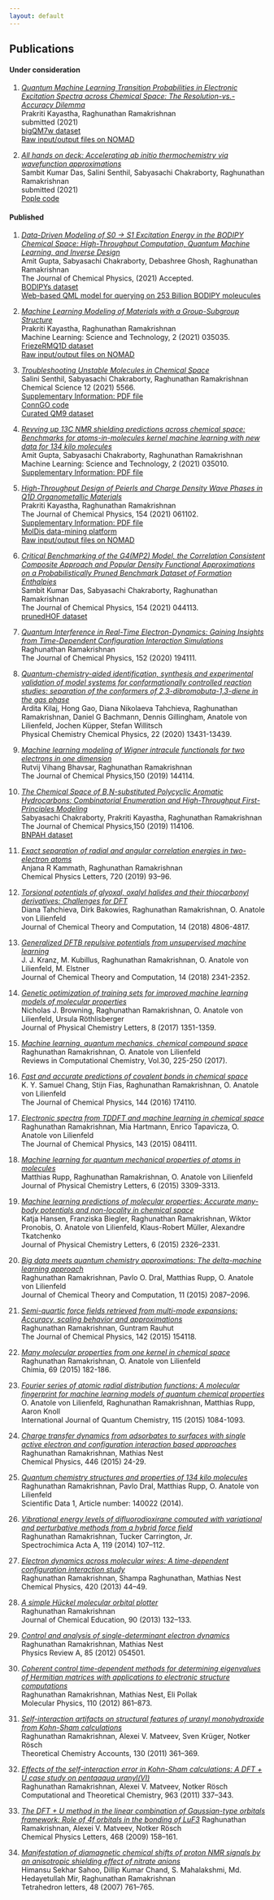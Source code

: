 ```yaml
---
layout: default
---
```


## Publications      

#### Under consideration

1. [_Quantum Machine Learning Transition Probabilities in Electronic Excitation Spectra across Chemical Space: The Resolution-vs.-Accuracy Dilemma_](https://arxiv.org/abs/2110.11798)    
Prakriti Kayastha, Raghunathan Ramakrishnan     
submitted (2021)        
[bigQM7w dataset](https://moldis-group.github.io/bigQM7w)           
[Raw input/output files on NOMAD](https://dx.doi.org/10.17172/NOMAD/2021.09.30-1)
             
1. [ _All hands on deck: Accelerating ab initio thermochemistry via wavefunction approximations_](https://doi.org/10.26434/chemrxiv.14524890.v1)       
Sambit Kumar Das, Salini Senthil, Sabyasachi Chakraborty, Raghunathan Ramakrishnan       
submitted (2021)        
[Pople code](https://moldis-group.github.io/pople/)     

#### Published    

1. [_Data-Driven Modeling of S0 -> S1 Excitation Energy in the BODIPY Chemical Space: High-Throughput Computation, Quantum Machine Learning, and Inverse Design_](https://arxiv.org/abs/2110.05414)    
Amit Gupta, Sabyasachi Chakraborty, Debashree Ghosh, Raghunathan Ramakrishnan          
The Journal of Chemical Physics, (2021) Accepted.    
[BODIPYs dataset](https://moldis-group.github.io/BODIPYs/)            
[Web-based QML model for querying on 253 Billion BODIPY moleucules](https://moldis.tifrh.res.in/db/bodipy) 
    
1. [_Machine Learning Modeling of Materials with a Group-Subgroup Structure_](https://doi.org/10.1088/2632-2153/abffe9)       
Prakriti Kayastha, Raghunathan Ramakrishnan           
Machine Learning: Science and Technology, 2 (2021) 035035.                 
[FriezeRMQ1D dataset](https://moldis-group.github.io/friezermq1d/)         
[Raw input/output files on NOMAD](https://dx.doi.org/10.17172/NOMAD/2021.02.13-1)             

1. [_Troubleshooting Unstable Molecules in Chemical Space_](https://doi.org/10.1039/D0SC05591C)            
Salini Senthil, Sabyasachi Chakraborty, Raghunathan Ramakrishnan                   
Chemical Science 12 (2021) 5566.                   
[Supplementary Information: PDF file](http://www.rsc.org/suppdata/d0/sc/d0sc05591c/d0sc05591c1.pdf)               
[ConnGO code](https://github.com/salinisenthil/ConnGO)                 
[Curated QM9 dataset](https://moldis-group.github.io/curatedQM9/)                   

1. [_Revving up 13C NMR shielding predictions across chemical space: Benchmarks for atoms-in-molecules kernel machine learning with new data for 134 kilo molecules_](https://doi.org/10.1088/2632-2153/abe347)           
Amit Gupta, Sabyasachi Chakraborty, Raghunathan Ramakrishnan                
Machine Learning: Science and Technology, 2 (2021) 035010.    
[Supplementary Information: PDF file](https://moldis-group.github.io/qm9nmr)

1. [_High-Throughput Design of Peierls and Charge Density Wave Phases in Q1D Organometallic Materials_](https://doi.org/10.1063/5.0041717)            
Prakriti Kayastha, Raghunathan Ramakrishnan                 
The Journal of Chemical Physics, 154 (2021) 061102.             
[Supplementary Information: PDF file](https://aip.scitation.org/doi/suppl/10.1063/5.0041717/suppl_file/suppinfo.pdf)                           
[MolDis data-mining platform](https://moldis.tifrh.res.in/data/rmq1d)                 
[Raw input/output files on NOMAD](https://dx.doi.org/10.17172/NOMAD/2021.02.03-1)

1. [_Critical Benchmarking of the G4(MP2) Model, the Correlation Consistent Composite Approach and Popular Density Functional Approximations on a Probabilistically Pruned Benchmark Dataset of Formation Enthalpies_](https://doi.org/10.1063/5.0032713)                  
Sambit Kumar Das, Sabyasachi Chakraborty, Raghunathan Ramakrishnan                    
The Journal of Chemical Physics, 154 (2021) 044113.                      
[prunedHOF dataset](https://moldis-group.github.io/prunedhof/)         

1. [_Quantum Interference in Real-Time Electron-Dynamics: Gaining Insights from Time-Dependent Configuration Interaction Simulations_](https://doi.org/10.1063/5.0009196)              
Raghunathan Ramakrishnan                   
The Journal of Chemical Physics, 152 (2020) 194111.               

1. [_Quantum-chemistry-aided identification, synthesis and experimental validation of model systems for conformationally controlled reaction studies: separation of the conformers of 2,3-dibromobuta-1,3-diene in the gas phase_](https://doi.org/10.1039/D0CP01396J)             
Ardita Kilaj, Hong Gao, Diana Nikolaeva Tahchieva, Raghunathan Ramakrishnan, Daniel G Bachmann, Dennis Gillingham, Anatole von Lilienfeld, Jochen Küpper, Stefan Willitsch                    
Physical Chemistry Chemical Physics, 22 (2020) 13431-13439.                   

1. [_Machine learning modeling of Wigner intracule functionals for two electrons in one dimension_](https://doi.org/10.1063/1.5089597)                  
Rutvij Vihang Bhavsar, Raghunathan Ramakrishnan            
The Journal of Chemical Physics,150 (2019) 144114.              

1. [_The Chemical Space of B,N-substituted Polycyclic Aromatic Hydrocarbons: Combinatorial Enumeration and High-Throughput First-Principles Modeling_](https://doi.org/10.1063/1.5088083)                         
Sabyasachi Chakraborty, Prakriti Kayastha, Raghunathan Ramakrishnan                  
The Journal of Chemical Physics,150 (2019) 114106.           
[BNPAH dataset](https://drive.google.com/open?id=1rGzoE5f7sLy1NUPsIhao3b1tgPDB_RDC)            

1. [_Exact separation of radial and angular correlation energies in two-electron atoms_](https://doi.org/10.1016/j.cplett.2019.02.004)                
Anjana R Kammath, Raghunathan Ramakrishnan                  
Chemical Physics Letters, 720 (2019) 93–96.                

1. [_Torsional potentials of glyoxal, oxalyl halides and their thiocarbonyl derivatives: Challenges for DFT_](https://doi.org/10.1021/acs.jctc.8b00174)     
Diana Tahchieva, Dirk Bakowies, Raghunathan Ramakrishnan, O. Anatole von Lilienfeld      
Journal of Chemical Theory and Computation, 14 (2018) 4806-4817.                  

1. [_Generalized DFTB repulsive potentials from unsupervised machine learning_](https://doi.org/10.1021/acs.jctc.7b00933)                 
J. J. Kranz, M. Kubillus, Raghunathan Ramakrishnan, O. Anatole von Lilienfeld, M. Elstner           
Journal of Chemical Theory and Computation, 14 (2018) 2341-2352.           

1. [_Genetic optimization of training sets for improved machine learning models of molecular properties_](https://doi.org/10.1021/acs.jpclett.7b00038)      
Nicholas J. Browning, Raghunathan Ramakrishnan, O. Anatole von Lilienfeld, Ursula Röthlisberger         
Journal of Physical Chemistry Letters, 8 (2017) 1351-1359.    

1. [_Machine learning, quantum mechanics, chemical compound space_](https://doi.org/10.1002/9781119356059.ch5)      
Raghunathan Ramakrishnan, O. Anatole von Lilienfeld         
Reviews in Computational Chemistry, Vol.30,  225-250 (2017).
    
1. [_Fast and accurate predictions of covalent bonds in chemical space_](https://doi.org/10.1063/1.4947217)              
K. Y. Samuel Chang, Stijn Fias, Raghunathan Ramakrishnan, O. Anatole von Lilienfeld            
The Journal of Chemical Physics, 144 (2016) 174110.               
    
1.  [_Electronic spectra from TDDFT and machine learning in chemical space_](https://doi.org/10.1063/1.4928757)            
Raghunathan Ramakrishnan, Mia Hartmann, Enrico Tapavicza, O. Anatole von Lilienfeld        
The Journal of Chemical Physics, 143 (2015) 084111.             
    
1.  [_Machine learning for quantum mechanical properties of atoms in molecules_](http://pubs.acs.org/doi/abs/10.1021/acs.jpclett.5b01456)            
Matthias Rupp, Raghunathan Ramakrishnan, O. Anatole von Lilienfeld       
Journal of Physical Chemistry Letters, 6 (2015) 3309-3313.
    
1.  [_Machine learning predictions of molecular properties: Accurate many-body potentials and non-locality in chemical space_](http://pubs.acs.org/doi/abs/10.1021/acs.jpclett.5b00831)         
Katja Hansen, Franziska Biegler, Raghunathan Ramakrishnan, Wiktor Pronobis, O. Anatole von Lilienfeld, Klaus-Robert Müller, Alexandre Tkatchenko     
Journal of Physical Chemistry Letters, 6 (2015) 2326–2331. 
    
1.  [_Big data meets quantum chemistry approximations: The delta-machine learning approach_](http://pubs.acs.org/doi/abs/10.1021/acs.jctc.5b00099)            
Raghunathan Ramakrishnan, Pavlo O. Dral, Matthias Rupp, O. Anatole von Lilienfeld     
Journal of Chemical Theory and Computation, 11 (2015) 2087–2096.
    
1.  [_Semi-quartic force fields retrieved from multi-mode expansions: Accuracy, scaling behavior and approximations_](http://scitation.aip.org/content/aip/journal/jcp/142/15/10.1063/1.4918587)        
    Raghunathan Ramakrishnan, Guntram Rauhut     
    The Journal of Chemical Physics, 142 (2015) 154118.
    
1.  [_Many molecular properties from one kernel in chemical space_](http://www.ingentaconnect.com/content/scs/chimia/2015/00000069/00000004/art00005)       
Raghunathan Ramakrishnan, O. Anatole von Lilienfeld      
Chimia, 69 (2015) 182-186.
    
1.  [_Fourier series of atomic radial distribution functions: A molecular fingerprint for machine learning models of quantum chemical properties_](http://onlinelibrary.wiley.com/doi/10.1002/qua.24912/full)            
O. Anatole von Lilienfeld, Raghunathan Ramakrishnan, Matthias Rupp, Aaron Knoll     
International Journal of Quantum Chemistry, 115 (2015) 1084-1093.
    
1.  [_Charge transfer dynamics from adsorbates to surfaces with single active electron and configuration interaction based approaches_](http://www.sciencedirect.com/science/article/pii/S0301010414003036)           
Raghunathan Ramakrishnan, Mathias Nest     
Chemical Physics, 446 (2015) 24-29.
    
1.  [_Quantum chemistry structures and properties of 134 kilo molecules_](http://www.nature.com/articles/sdata201422)           
Raghunathan Ramakrishnan, Pavlo Dral, Matthias Rupp, O. Anatole von Lilienfeld           
Scientific Data 1, Article number: 140022 (2014).
    
1.  [_Vibrational energy levels of difluorodioxirane computed with variational and perturbative methods from a hybrid force field_](http://dx.doi.org/10.1016/j.saa.2012.11.104)            
Raghunathan Ramakrishnan, Tucker Carrington, Jr.    
Spectrochimica Acta A, 119 (2014) 107–112.
    
1.  [_Electron dynamics across molecular wires: A time-dependent configuration interaction study_](http://dx.doi.org/10.1016/j.chemphys.2013.05.001)        
Raghunathan Ramakrishnan, Shampa Raghunathan, Mathias Nest      
Chemical Physics, 420 (2013) 44–49.
    
1.  [_A simple Hückel molecular orbital plotter_](http://dx.doi.org/10.1021/ed300085g)      
Raghunathan Ramakrishnan       
Journal of Chemical Education, 90 (2013) 132–133.       

1.  [_Control and analysis of single-determinant electron dynamics_](http://dx.doi.org/10.1103/PhysRevA.85.054501)      
Raghunathan Ramakrishnan, Mathias Nest      
Physics Review A, 85 (2012) 054501.

1.  [_Coherent control time-dependent methods for determining eigenvalues of Hermitian matrices with applications to electronic structure computations_](http://dx.doi.org/10.1080/00268976.2012.668967)     
    Raghunathan Ramakrishnan, Mathias Nest, Eli Pollak      
    Molecular Physics, 110 (2012) 861–873.     
    
1.  [_Self-interaction artifacts on structural features of uranyl monohydroxide from Kohn-Sham calculations_](http://dx.doi.org/10.1007/s00214-011-0999-4)      
    Raghunathan Ramakrishnan, Alexei V. Matveev, Sven Krüger, Notker Rösch      
    Theoretical Chemistry Accounts, 130 (2011) 361–369.      
    
1.  [_Effects of the self-interaction error in Kohn-Sham calculations: A DFT + U case study on pentaaqua uranyl(VI)_](http://dx.doi.org/10.1016/j.comptc.2010.10.043)     
    Raghunathan Ramakrishnan, Alexei V. Matveev, Notker Rösch     
    Computational and Theoretical Chemistry, 963 (2011) 337–343.
    
1.  [_The DFT + U method in the linear combination of Gaussian-type orbitals framework: Role of 4f orbitals in the bonding of LuF3_](http://dx.doi.org/10.1016/j.cplett.2008.12.021)
    Raghunathan Ramakrishnan, Alexei V. Matveev, Notker Rösch      
    Chemical Physics Letters, 468 (2009) 158–161.
    
1.  [_Manifestation of diamagnetic chemical shifts of proton NMR signals by an anisotropic shielding effect of nitrate anions_](http://www.sciencedirect.com/science/article/pii/S0040403906024154)   
    Himansu Sekhar Sahoo, Dillip Kumar Chand, S. Mahalakshmi, Md. Hedayetullah Mir, Raghunathan Ramakrishnan      
    Tetrahedron letters, 48 (2007) 761–765.




